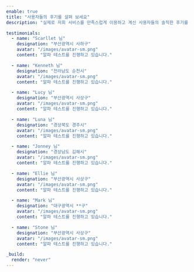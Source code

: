 ```yaml
---
enable: true
title: "사용자들의 후기를 살펴 보세요"
description: "실제로 저희 서비스를 만족스럽게 이용하고 계신 사용자들의 솔직한 후기를 살펴보세요. 다양한 목적과 다양한 방법으로 퍼마픽스를 활용하고 있습니다."

testimonials:
  - name: "Scarllet 님"
    designation: "부산광역시 사하구"
    avatar: "/images/avatar-sm.png"
    content: "알파 테스트를 진행하고 있습니다."

  - name: "Kenneth 님"
    designation: "전라남도 순천시"
    avatar: "/images/avatar-sm.png"
    content: "알파 테스트를 진행하고 있습니다."

  - name: "Lucy 님"
    designation: "부산광역시 사상구"
    avatar: "/images/avatar-sm.png"
    content: "알파 테스트를 진행하고 있습니다."

  - name: "Luna 님"
    designation: "경상북도 경주시"
    avatar: "/images/avatar-sm.png"
    content: "알파 테스트를 진행하고 있습니다."

  - name: "Jonney 님"
    designation: "경상남도 김해시"
    avatar: "/images/avatar-sm.png"
    content: "알파 테스트를 진행하고 있습니다."

  - name: "Ellie 님"
    designation: "부산광역시 사상구"
    avatar: "/images/avatar-sm.png"
    content: "알파 테스트를 진행하고 있습니다."

  - name: "Mark 님"
    designation: "대구광역시 **구"
    avatar: "/images/avatar-sm.png"
    content: "알파 테스트를 진행하고 있습니다."

  - name: "Stone 님"
    designation: "부산광역시 사상구"
    avatar: "/images/avatar-sm.png"
    content: "알파 테스트를 진행하고 있습니다."

_build:
  render: "never"
---
```

